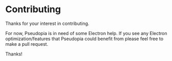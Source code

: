 # Contributing

Thanks for your interest in contributing.

For now, Pseudopia is in need of some Electron help. If you see any Electron optimization/features that Pseudopia could benefit from please feel free to make a pull request.

Thanks!
